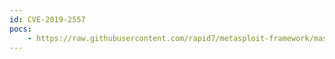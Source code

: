 ```yaml
---
id: CVE-2019-2557
pocs:
    - https://raw.githubusercontent.com/rapid7/metasploit-framework/master/modules/auxiliary/gather/oats_downloadservlet_traversal.rb
---
```

